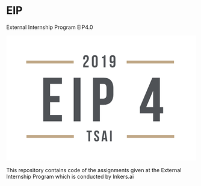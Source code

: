 # EIP

External Internship Program
EIP4.0

![EIP4.0](EIP4-2.png)

This repository contains code of the assignments given at the External Internship Program which is conducted by Inkers.ai
